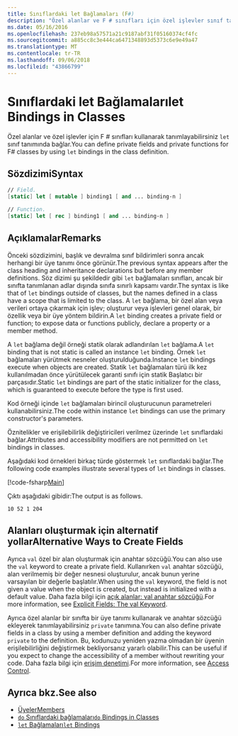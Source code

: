 ```yaml
---
title: Sınıflardaki let Bağlamaları (F#)
description: "Özel alanlar ve F # sınıfları için özel işlevler sınıf tanımında 'let' bağlamaları kullanarak tanımlamayı öğrenin."
ms.date: 05/16/2016
ms.openlocfilehash: 237eb98a57571a21c9187abf31f05160374cf4fc
ms.sourcegitcommit: a885cc8c3e444ca6471348893d5373c6e9e49a47
ms.translationtype: MT
ms.contentlocale: tr-TR
ms.lasthandoff: 09/06/2018
ms.locfileid: "43866799"
---
```

# <a name="let-bindings-in-classes"></a><span data-ttu-id="f7574-103">Sınıflardaki let Bağlamaları</span><span class="sxs-lookup"><span data-stu-id="f7574-103">let Bindings in Classes</span></span>

<span data-ttu-id="f7574-104">Özel alanlar ve özel işlevler için F # sınıfları kullanarak tanımlayabilirsiniz `let` sınıf tanımında bağlar.</span><span class="sxs-lookup"><span data-stu-id="f7574-104">You can define private fields and private functions for F# classes by using `let` bindings in the class definition.</span></span>

## <a name="syntax"></a><span data-ttu-id="f7574-105">Sözdizimi</span><span class="sxs-lookup"><span data-stu-id="f7574-105">Syntax</span></span>

```fsharp
// Field.
[static] let [ mutable ] binding1 [ and ... binding-n ]

// Function.
[static] let [ rec ] binding1 [ and ... binding-n ]
```

## <a name="remarks"></a><span data-ttu-id="f7574-106">Açıklamalar</span><span class="sxs-lookup"><span data-stu-id="f7574-106">Remarks</span></span>

<span data-ttu-id="f7574-107">Önceki sözdizimini, başlık ve devralma sınıf bildirimleri sonra ancak herhangi bir üye tanımı önce görünür.</span><span class="sxs-lookup"><span data-stu-id="f7574-107">The previous syntax appears after the class heading and inheritance declarations but before any member definitions.</span></span> <span data-ttu-id="f7574-108">Söz dizimi şu şekildedir gibi `let` bağlamaları sınıfları, ancak bir sınıfta tanımlanan adlar dışında sınıfa sınırlı kapsamı vardır.</span><span class="sxs-lookup"><span data-stu-id="f7574-108">The syntax is like that of `let` bindings outside of classes, but the names defined in a class have a scope that is limited to the class.</span></span> <span data-ttu-id="f7574-109">A `let` bağlama, bir özel alan veya verileri ortaya çıkarmak için işlev; oluşturur veya işlevleri genel olarak, bir özellik veya bir üye yöntem bildirin.</span><span class="sxs-lookup"><span data-stu-id="f7574-109">A `let` binding creates a private field or function; to expose data or functions publicly, declare a property or a member method.</span></span>

<span data-ttu-id="f7574-110">A `let` bağlama değil örneği statik olarak adlandırılan `let` bağlama.</span><span class="sxs-lookup"><span data-stu-id="f7574-110">A `let` binding that is not static is called an instance `let` binding.</span></span> <span data-ttu-id="f7574-111">Örnek `let` bağlamaları yürütmek nesneler oluşturulduğunda.</span><span class="sxs-lookup"><span data-stu-id="f7574-111">Instance `let` bindings execute when objects are created.</span></span> <span data-ttu-id="f7574-112">Statik `let` bağlamaları türü ilk kez kullanılmadan önce yürütülecek garanti sınıfı için statik Başlatıcı bir parçasıdır.</span><span class="sxs-lookup"><span data-stu-id="f7574-112">Static `let` bindings are part of the static initializer for the class, which is guaranteed to execute before the type is first used.</span></span>

<span data-ttu-id="f7574-113">Kod örneği içinde `let` bağlamaları birincil oluşturucunun parametreleri kullanabilirsiniz.</span><span class="sxs-lookup"><span data-stu-id="f7574-113">The code within instance `let` bindings can use the primary constructor's parameters.</span></span>

<span data-ttu-id="f7574-114">Öznitelikler ve erişilebilirlik değiştiricileri verilmez üzerinde `let` sınıflardaki bağlar.</span><span class="sxs-lookup"><span data-stu-id="f7574-114">Attributes and accessibility modifiers are not permitted on `let` bindings in classes.</span></span>

<span data-ttu-id="f7574-115">Aşağıdaki kod örnekleri birkaç türde göstermek `let` sınıflardaki bağlar.</span><span class="sxs-lookup"><span data-stu-id="f7574-115">The following code examples illustrate several types of `let` bindings in classes.</span></span>

[!code-fsharp[Main](../../../../samples/snippets/fsharp/lang-ref-1/snippet3001.fs)]

<span data-ttu-id="f7574-116">Çıktı aşağıdaki gibidir:</span><span class="sxs-lookup"><span data-stu-id="f7574-116">The output is as follows.</span></span>

```
10 52 1 204
```

## <a name="alternative-ways-to-create-fields"></a><span data-ttu-id="f7574-117">Alanları oluşturmak için alternatif yollar</span><span class="sxs-lookup"><span data-stu-id="f7574-117">Alternative Ways to Create Fields</span></span>

<span data-ttu-id="f7574-118">Ayrıca `val` özel bir alan oluşturmak için anahtar sözcüğü.</span><span class="sxs-lookup"><span data-stu-id="f7574-118">You can also use the `val` keyword to create a private field.</span></span> <span data-ttu-id="f7574-119">Kullanırken `val` anahtar sözcüğü, alan verilmemiş bir değer nesnesi oluşturulur, ancak bunun yerine varsayılan bir değerle başlatılır.</span><span class="sxs-lookup"><span data-stu-id="f7574-119">When using the `val` keyword, the field is not given a value when the object is created, but instead is initialized with a default value.</span></span> <span data-ttu-id="f7574-120">Daha fazla bilgi için [açık alanlar: val anahtar sözcüğü](explicit-fields-the-val-keyword.md).</span><span class="sxs-lookup"><span data-stu-id="f7574-120">For more information, see [Explicit Fields: The val Keyword](explicit-fields-the-val-keyword.md).</span></span>

<span data-ttu-id="f7574-121">Ayrıca özel alanlar bir sınıfta bir üye tanımı kullanarak ve anahtar sözcüğü ekleyerek tanımlayabilirsiniz `private` tanımına.</span><span class="sxs-lookup"><span data-stu-id="f7574-121">You can also define private fields in a class by using a member definition and adding the keyword `private` to the definition.</span></span> <span data-ttu-id="f7574-122">Bu, kodunuzu yeniden yazma olmadan bir üyenin erişilebilirliğini değiştirmek bekliyorsanız yararlı olabilir.</span><span class="sxs-lookup"><span data-stu-id="f7574-122">This can be useful if you expect to change the accessibility of a member without rewriting your code.</span></span> <span data-ttu-id="f7574-123">Daha fazla bilgi için [erişim denetimi](../access-control.md).</span><span class="sxs-lookup"><span data-stu-id="f7574-123">For more information, see [Access Control](../access-control.md).</span></span>

## <a name="see-also"></a><span data-ttu-id="f7574-124">Ayrıca bkz.</span><span class="sxs-lookup"><span data-stu-id="f7574-124">See also</span></span>

- [<span data-ttu-id="f7574-125">Üyeler</span><span class="sxs-lookup"><span data-stu-id="f7574-125">Members</span></span>](index.md)
- [<span data-ttu-id="f7574-126">`do` Sınıflardaki bağlamaları</span><span class="sxs-lookup"><span data-stu-id="f7574-126">`do` Bindings in Classes</span></span>](do-bindings-in-classes.md)
- [<span data-ttu-id="f7574-127">`let` Bağlamaları</span><span class="sxs-lookup"><span data-stu-id="f7574-127">`let` Bindings</span></span>](../functions/let-bindings.md)
